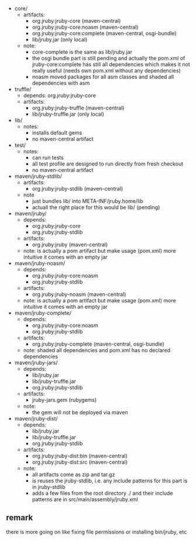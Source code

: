 * core/
  * artifacts:
    * org.jruby:jruby-core (maven-central)
    * org.jruby:jruby-core:noasm (maven-central)
    * org.jruby:jruby-core:complete (maven-central, osgi-bundle)
    * lib/jruby.jar (only local)
  * note:
    * core-complete is the same as lib/jruby.jar
    * the osgi bundle part is still pending and actually the pom.xml of jruby-core:complete has still all dependencies which makes it not really useful (needs own pom.xml without any dependencies)
    * noasm moved packages for all asm classes and shaded all dependencies with asm
* truffle/
  * depends: org.jruby:jruby-core
  * artifacts:
    * org.jruby:jruby-truffle (maven-central)
    * lib/jruby-truffle.jar (only local)
* lib/
  * notes:
    * installs default gems
    * no maven-central artifact
* test/
  * notes:
    * can run tests
    * all test profile are designed to run directly from fresh checkout
    * no maven-central artifact
* maven/jruby-stdlib/
  * artifacts:
    * org.jruby:jruby-stdlib (maven-central)
  * note
    * just bundles lib/ into META-INF/jruby.home/lib
    * actuall the right place for this would be lib/ (pending)
* maven/jruby/
  * depends:
    * org.jruby:jruby-core
    * org.jruby:jruby-stdlib
  * artifacts:
    * org.jruby:jruby (maven-central)
  * note: is actually a pom artifact but make usage (pom.xml) more intuitive it comes with an empty jar
* maven/jruby-noasm/
  * depends:
    * org.jruby:jruby-core:noasm
    * org.jruby:jruby-stdlib
  * artifacts:
    * org.jruby:jruby-noasm (maven-central)
  * note: is actually a pom artifact but make usage (pom.xml) more intuitive it comes with an empty jar
* maven/jruby-complete/
  * depends:
    * org.jruby:jruby-core:noasm
    * org.jruby:jruby-stdlib
  * artifacts:
    * org.jruby:jruby-complete (maven-central, osgi-bundle)
  * note: shaded all dependencies and pom.xml has no declared dependencies
* maven/jruby-jars/
  * depends:
    * lib/jruby.jar
    * lib/jruby-truffle.jar
    * org.jruby:jruby-stdlib
  * artifacts:
    * jruby-jars.gem (rubygems)
  * note:
    * the gem will not be deployed via maven
* maven/jruby-dist/
  * depends:
    * lib/jruby.jar
    * lib/jruby-truffle.jar
    * org.jruby:jruby-stdlib
  * artifacts:
    * org.jruby:jruby-dist:bin (maven-central)
    * org.jruby:jruby-dist:src (maven-central)
  * note:
    * all artifacts come as zip and tar.gz
    * is reuses the jruby-stdlib, i.e. any include patterns for this part is in jruby-stdlib
    * adds a few files from the root directory ./ and their include patterns are in src/main/assembly/jruby.xml

## remark

there is more going on like fixing file permissions or installing bin/jruby, etc